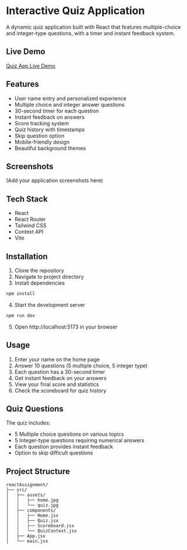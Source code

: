 # Interactive Quiz Application

A dynamic quiz application built with React that features multiple-choice and integer-type questions, with a timer and instant feedback system.

## Live Demo

[Quiz App Live Demo](your-deployed-url-here)

## Features

- User name entry and personalized experience
- Multiple choice and integer answer questions
- 30-second timer for each question
- Instant feedback on answers
- Score tracking system
- Quiz history with timestamps
- Skip question option
- Mobile-friendly design
- Beautiful background themes

## Screenshots

(Add your application screenshots here)

## Tech Stack

- React
- React Router
- Tailwind CSS
- Context API
- Vite

## Installation

1. Clone the repository
2. Navigate to project directory
3. Install dependencies

```bash
npm install
```

4. Start the development server

```bash
npm run dev
```

5. Open http://localhost:5173 in your browser

## Usage

1. Enter your name on the home page
2. Answer 10 questions (5 multiple choice, 5 integer type)
3. Each question has a 30-second timer
4. Get instant feedback on your answers
5. View your final score and statistics
6. Check the scoreboard for quiz history

## Quiz Questions

The quiz includes:

- 5 Multiple choice questions on various topics
- 5 Integer-type questions requiring numerical answers
- Each question provides instant feedback
- Option to skip difficult questions

## Project Structure

```
reactAssignment/
├── src/
│   ├── assets/
│   │   ├── home.jpg
│   │   └── quiz.jpg
│   ├── components/
│   │   ├── Home.jsx
│   │   ├── Quiz.jsx
│   │   ├── Scoreboard.jsx
│   │   └── QuizContext.jsx
│   ├── App.jsx
│   └── main.jsx
```
